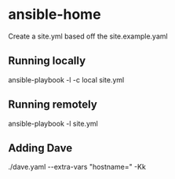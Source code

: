 # ansible-home
Create a site.yml based off the site.example.yaml

## Running locally
ansible-playbook -l <local node name> -c local site.yml

## Running remotely
ansible-playbook -l <remote node name> site.yml

## Adding Dave
./dave.yaml --extra-vars "hostname=<hostname>" -Kk
